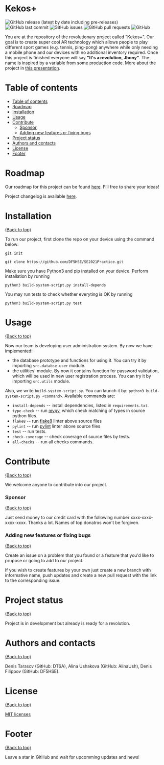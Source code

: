 # Kekos+

<!-- Add buttons here -->

![GitHub release (latest by date including pre-releases)](https://img.shields.io/github/v/release/DF5HSE/SE2021Practice?include_prereleases)
![GitHub last commit](https://img.shields.io/github/last-commit/DF5HSE/SE2021Practice)
![GitHub issues](https://img.shields.io/github/issues-raw/DF5HSE/SE2021Practice)
![GitHub pull requests](https://img.shields.io/github/issues-pr/DF5HSE/SE2021Practice)
![GitHub](https://img.shields.io/github/license/DF5HSE/SE2021Practice)

<!-- Describe your project in brief -->

You are at the repository of the revolutionary project called "Kekos+". Our goal is to create super cool AR technology which allows people to play different sport games (e.g. tennis, ping-pong) anywhere while only needing a mobile phone and our devices with no additional inventory required. Once this project is finished everyone will say **"It's a revolution, Jhony"**. The name is inspired by a variable from some production code. More about the project in [this presentation](https://docs.google.com/presentation/d/1MCz6UrpTSqI-dBRKP3hgpjwFdbOWcO_p6LlD_ICNgVc/edit?usp=sharing).


# Table of contents

- [Table of contents](#table-of-contents)
- [Roadmap](#roadmap)
- [Installation](#installation)
- [Usage](#usage)
- [Contribute](#contribute)
    - [Sponsor](#sponsor)
    - [Adding new features or fixing bugs](#adding-new-features-or-fixing-bugs)
- [Project status](#project-status)
- [Authors and contacts](#authors-and-contacts)
- [License](#license)
- [Footer](#footer)

# Roadmap
Our roadmap for this project can be found [here](https://github.com/DF5HSE/SE2021Practice/projects/1). Fill free to share your ideas! 

Project changelog is available [here](https://github.com/DF5HSE/SE2021Practice/blob/readme/CHANGELOG.md).

# Installation
[(Back to top)](#table-of-contents)

To run our project, first clone the repo on your device using the command below:

```git init```

```git clone https://github.com/DF5HSE/SE2021Practice.git```

Make sure you have Python3 and pip installed on your device. Perform installation by running 

```python3 build-system-script.py install-depends```

You may run tests to check whether everyting is OK by running

```python3 build-system-script.py test```

# Usage
[(Back to top)](#table-of-contents)

Now our team is developing user administration system. By now we have implemented:
- the database prototype and functions for using it. You can try it by
importing `src.databse.user` module.
- the utilities' module. By now it contains function for password validation,
which will be used in new user registration process. You can try it by
importing `src.utils` module.

Also, we write `build-system-script.py`. You can launch it by:
`python3 build-system-script.py <command>`. Available commands are:
- `install-depends` -- install dependencies, listed in `requirements.txt`.
- `type-check` -- run [mypy](https://mypy.readthedocs.io/en/stable/), which check matching
of types in source python files.
- `flake8` -- run [flake8](https://flake8.pycqa.org/en/latest/index.html) linter above source files
- `pylint` -- run [pylint](https://www.pylint.org/) linter above source files
- `test` -- run tests.
- `check-coverage` -- check coverage of source files by tests.
- `all-checks` -- run all checks commands.

# Contribute
[(Back to top)](#table-of-contents)

We welcome anyone to contribute into our project.

### Sponsor
[(Back to top)](#table-of-contents)

Just send money to our credit card with the following number xxxx-xxxx-xxxx-xxxx. Thanks a lot. Names of top donatros won't be forgiven.

### Adding new features or fixing bugs
[(Back to top)](#table-of-contents)

Create an issue on a problem that you found or a feature that you'd like to prupose or going to add to our project. 

If you wish to create features by your own just create a new branch with informative name, push updates and create a new pull request with the link to the corresponding issue.

# Project status
[(Back to top)](#table-of-contents)

Project is in development but already is ready for a revolution.

# Authors and contacts
[(Back to top)](#table-of-contents)

Denis Tarasov (GitHub: DT6A), Alina Ushakova (GitHub: AlinaUsh), Denis Filippov (GitHub: DF5HSE).

# License
[(Back to top)](#table-of-contents)

[MIT licenses](https://opensource.org/licenses/MIT)

# Footer
[(Back to top)](#table-of-contents)

Leave a star in GitHub and wait for upcomming updates and news!


